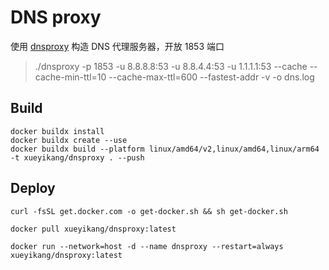 # DNS proxy

使用 [dnsproxy](https://github.com/AdguardTeam/dnsproxy) 构造 DNS 代理服务器，开放 1853 端口

> ./dnsproxy -p 1853 -u 8.8.8.8:53 -u 8.8.4.4:53 -u 1.1.1.1:53 --cache --cache-min-ttl=10 --cache-max-ttl=600 --fastest-addr -v -o dns.log

## Build

```
docker buildx install
docker buildx create --use
docker buildx build --platform linux/amd64/v2,linux/amd64,linux/arm64 -t xueyikang/dnsproxy . --push
```

## Deploy

```
curl -fsSL get.docker.com -o get-docker.sh && sh get-docker.sh

docker pull xueyikang/dnsproxy:latest

docker run --network=host -d --name dnsproxy --restart=always xueyikang/dnsproxy:latest
```
